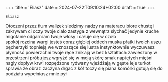 +++
title = 'Eliasz'
date = 2024-07-22T09:10:24+02:00
draft = true
+++

    Eliasz  
Otoczeni przez tłum walizek 
siedzimy  nadzy na materacu 
biore chustę i zakrywam ci   oczy
twoje ciało zastyga 
z wewnątrz słychać jedynie  kruche migotanie 
odgarniam twoje włosy  i całuje cię w czoło  
spokój rozcina  wargi 
jesteś coraz  głębiej
oddech muska  płatki twoich uszu  
pęcherzyki topnieją we wznoszące się lustra 
instynktownie wyczuwasz płynność powierzchni 
twoje ręce znikają  w bez kształtach 
zawieszony w przestrzeni
próbujesz wgryźć się w moją skórę 
smak  napiętych mięśni  
nagły dopływ krwi
rozpędzone rydwany wjeżdżają w gęste  leje 
turkot  sprawia że obraz zaczyna drgać 
z  kół toczy się piana 
komórki  gotują się do podziału
wypełniasz mnie 
pył 


